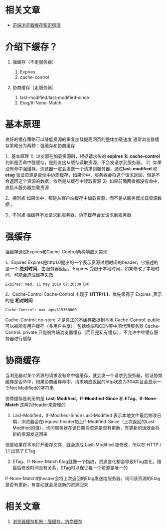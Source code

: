 
# 相关文章
- [前端浏览器缓存知识梳理](https://juejin.cn/post/6947936223126093861)




# 介绍下缓存？


1. 强缓存（不走服务器）
   1. Expires
   2. cache-control


2. 协商缓存（走服务器）
   1. last-modified/last-modified-since
   2. Etag/If-None-Match


# 基本原理


良好的缓存策略可以降低资源的重复加载提高网页的整体加载速度
通常浏览器缓存策略分为两种：强缓存和协商缓存

1、基本原理
1）浏览器在加载资源时，根据请求头的 **expires** 和 **cache-control**判断是否命中强缓存，是则直接从缓存读取资源，不会发请求到服务器。
2）如果没有命中强缓存，浏览器一定会发送一个请求到服务器，通过**last-modified** 和 **etag** 验证资源是否命中协商缓存，如果命中，服务器会将这个请求返回，但是不会返回这个资源的数据，依然是从缓存中读取资源
3）如果前面两者都没有命中，直接从服务器加载资源

2、相同点
如果命中，都是从客户端缓存中加载资源，而不是从服务器加载资源数据；

3、不同点
强缓存不发请求到服务器，协商缓存会发请求到服务器



# 强缓存

强缓存通过Expires和Cache-Control两种响应头实现

1、Expires
Expires是http1.0提出的一个表示资源过期时间的header，它描述的是一个 **绝对时间**，由服务器返回。
Expires 受限于本地时间，如果修改了本地时间，可能会造成缓存失效

`Expires: Wed, 11 May 2018 07:20:00 GMT`

2、Cache-Control
Cache-Control 出现于 **HTTP/1.1**，优先级高于 Expires ,表示的是 **相对时间**

`Cache-Control: max-age=315360000`


Cache-Control: no-store 才是真正的不缓存数据到本地
Cache-Control: public   可以被所有用户缓存（多用户共享），包括终端和CDN等中间代理服务器
Cache-Control: private  只能被终端浏览器缓存（而且是私有缓存），不允许中继缓存服务器进行缓存




# 协商缓存

当浏览器对某个资源的请求没有命中强缓存，就会发一个请求到服务器，验证协商缓存是否命中，如果协商缓存命中，请求响应返回的http状态为304并且会显示一个Not Modified的字符串

协商缓存是利用的是 **Last-Modified，If-Modified-Since** 和 **ETag、If-None-Match** 这两对Header来管理的



1. Last-Modified，If-Modified-Since
Last-Modified 表示本地文件最后修改日期，浏览器会在request header加上If-Modified-Since（上次返回的Last-Modified的值），询问服务器在该日期后资源是否有更新，有更新的话就会将新的资源发送回来

但是如果在本地打开缓存文件，就会造成 Last-Modified 被修改，所以在 HTTP / 1.1 出现了 ETag

2. ETag、If-None-Match
Etag就像一个指纹，资源变化都会导致ETag变化，跟最后修改时间没有关系，ETag可以保证每一个资源是唯一的

If-None-Match的header会将上次返回的Etag发送给服务器，询问该资源的Etag是否有更新，有变动就会发送新的资源回来

# 相关文章

1. [浏览器缓存机制：强缓存、协商缓存](https://github.com/amandakelake/blog/issues/41)